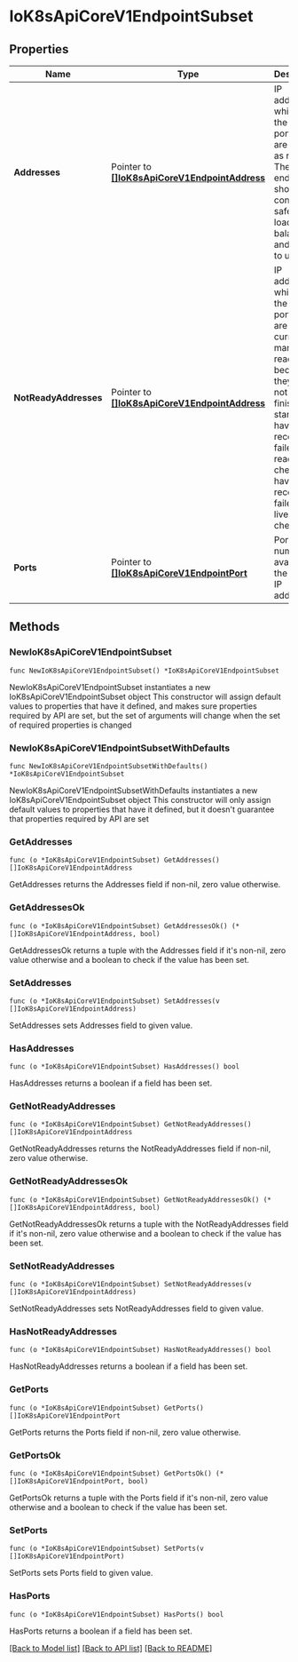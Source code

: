 # IoK8sApiCoreV1EndpointSubset

## Properties

Name | Type | Description | Notes
------------ | ------------- | ------------- | -------------
**Addresses** | Pointer to [**[]IoK8sApiCoreV1EndpointAddress**](IoK8sApiCoreV1EndpointAddress.md) | IP addresses which offer the related ports that are marked as ready. These endpoints should be considered safe for load balancers and clients to utilize. | [optional] 
**NotReadyAddresses** | Pointer to [**[]IoK8sApiCoreV1EndpointAddress**](IoK8sApiCoreV1EndpointAddress.md) | IP addresses which offer the related ports but are not currently marked as ready because they have not yet finished starting, have recently failed a readiness check, or have recently failed a liveness check. | [optional] 
**Ports** | Pointer to [**[]IoK8sApiCoreV1EndpointPort**](IoK8sApiCoreV1EndpointPort.md) | Port numbers available on the related IP addresses. | [optional] 

## Methods

### NewIoK8sApiCoreV1EndpointSubset

`func NewIoK8sApiCoreV1EndpointSubset() *IoK8sApiCoreV1EndpointSubset`

NewIoK8sApiCoreV1EndpointSubset instantiates a new IoK8sApiCoreV1EndpointSubset object
This constructor will assign default values to properties that have it defined,
and makes sure properties required by API are set, but the set of arguments
will change when the set of required properties is changed

### NewIoK8sApiCoreV1EndpointSubsetWithDefaults

`func NewIoK8sApiCoreV1EndpointSubsetWithDefaults() *IoK8sApiCoreV1EndpointSubset`

NewIoK8sApiCoreV1EndpointSubsetWithDefaults instantiates a new IoK8sApiCoreV1EndpointSubset object
This constructor will only assign default values to properties that have it defined,
but it doesn't guarantee that properties required by API are set

### GetAddresses

`func (o *IoK8sApiCoreV1EndpointSubset) GetAddresses() []IoK8sApiCoreV1EndpointAddress`

GetAddresses returns the Addresses field if non-nil, zero value otherwise.

### GetAddressesOk

`func (o *IoK8sApiCoreV1EndpointSubset) GetAddressesOk() (*[]IoK8sApiCoreV1EndpointAddress, bool)`

GetAddressesOk returns a tuple with the Addresses field if it's non-nil, zero value otherwise
and a boolean to check if the value has been set.

### SetAddresses

`func (o *IoK8sApiCoreV1EndpointSubset) SetAddresses(v []IoK8sApiCoreV1EndpointAddress)`

SetAddresses sets Addresses field to given value.

### HasAddresses

`func (o *IoK8sApiCoreV1EndpointSubset) HasAddresses() bool`

HasAddresses returns a boolean if a field has been set.

### GetNotReadyAddresses

`func (o *IoK8sApiCoreV1EndpointSubset) GetNotReadyAddresses() []IoK8sApiCoreV1EndpointAddress`

GetNotReadyAddresses returns the NotReadyAddresses field if non-nil, zero value otherwise.

### GetNotReadyAddressesOk

`func (o *IoK8sApiCoreV1EndpointSubset) GetNotReadyAddressesOk() (*[]IoK8sApiCoreV1EndpointAddress, bool)`

GetNotReadyAddressesOk returns a tuple with the NotReadyAddresses field if it's non-nil, zero value otherwise
and a boolean to check if the value has been set.

### SetNotReadyAddresses

`func (o *IoK8sApiCoreV1EndpointSubset) SetNotReadyAddresses(v []IoK8sApiCoreV1EndpointAddress)`

SetNotReadyAddresses sets NotReadyAddresses field to given value.

### HasNotReadyAddresses

`func (o *IoK8sApiCoreV1EndpointSubset) HasNotReadyAddresses() bool`

HasNotReadyAddresses returns a boolean if a field has been set.

### GetPorts

`func (o *IoK8sApiCoreV1EndpointSubset) GetPorts() []IoK8sApiCoreV1EndpointPort`

GetPorts returns the Ports field if non-nil, zero value otherwise.

### GetPortsOk

`func (o *IoK8sApiCoreV1EndpointSubset) GetPortsOk() (*[]IoK8sApiCoreV1EndpointPort, bool)`

GetPortsOk returns a tuple with the Ports field if it's non-nil, zero value otherwise
and a boolean to check if the value has been set.

### SetPorts

`func (o *IoK8sApiCoreV1EndpointSubset) SetPorts(v []IoK8sApiCoreV1EndpointPort)`

SetPorts sets Ports field to given value.

### HasPorts

`func (o *IoK8sApiCoreV1EndpointSubset) HasPorts() bool`

HasPorts returns a boolean if a field has been set.


[[Back to Model list]](../README.md#documentation-for-models) [[Back to API list]](../README.md#documentation-for-api-endpoints) [[Back to README]](../README.md)


